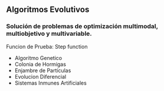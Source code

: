 ## Algoritmos Evolutivos
### Solución de problemas de optimización multimodal, multiobjetivo y multivariable.
Funcion de Prueba: Step function
- Algoritmo Genetico
- Colonia de Hormigas
- Enjambre de Partículas
- Evolucion Diferencial
- Sistemas Inmunes Artificiales
